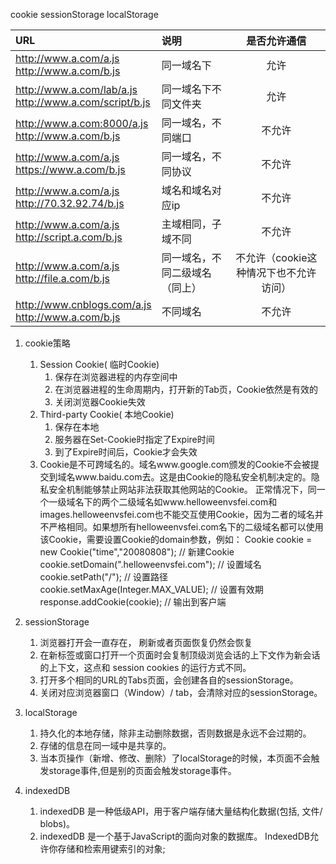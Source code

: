 
cookie
sessionStorage
localStorage

| URL                                                          | 说明                           |              是否允许通信              |
| :----------------------------------------------------------- | :----------------------------- | :------------------------------------: |
| http://www.a.com/a.js  <br>  http://www.a.com/b.js           | 同一域名下                     |                  允许                  |
| http://www.a.com/lab/a.js <br> http://www.a.com/script/b.js      | 同一域名下不同文件夹           |                  允许                  |
| http://www.a.com:8000/a.js   <br> http://www.a.com/b.js | 同一域名，不同端口             |                 不允许                 |
| http://www.a.com/a.js <br> https://www.a.com/b.js                | 同一域名，不同协议             |                 不允许                 |
| http://www.a.com/a.js <br> http://70.32.92.74/b.js               | 域名和域名对应ip               |                 不允许                 |
| http://www.a.com/a.js <br> http://script.a.com/b.js              | 主域相同，子域不同             |                 不允许                 |
| http://www.a.com/a.js <br> http://file.a.com/b.js                | 同一域名，不同二级域名（同上） | 不允许（cookie这种情况下也不允许访问） |
| http://www.cnblogs.com/a.js <br>  http://www.a.com/b.js          | 不同域名                       |                 不允许                 |



1. cookie策略
   1. Session Cookie( 临时Cookie)
      1. 保存在浏览器进程的内存空间中
      2. 在浏览器进程的生命周期内，打开新的Tab页，Cookie依然是有效的
      3. 关闭浏览器Cookie失效
   2. Third-party Cookie( 本地Cookie)
      1. 保存在本地
      2. 服务器在Set-Cookie时指定了Expire时间
      3. 到了Expire时间后，Cookie才会失效
   3. Cookie是不可跨域名的。域名www.google.com颁发的Cookie不会被提交到域名www.baidu.com去。这是由Cookie的隐私安全机制决定的。隐私安全机制能够禁止网站非法获取其他网站的Cookie。
      正常情况下，同一个一级域名下的两个二级域名如www.helloweenvsfei.com和images.helloweenvsfei.com也不能交互使用Cookie，因为二者的域名并不严格相同。如果想所有helloweenvsfei.com名下的二级域名都可以使用该Cookie，需要设置Cookie的domain参数，例如：
      Cookie cookie = new Cookie("time","20080808"); // 新建Cookie
      cookie.setDomain(".helloweenvsfei.com");           // 设置域名
      cookie.setPath("/");                              // 设置路径
      cookie.setMaxAge(Integer.MAX_VALUE);               // 设置有效期
      response.addCookie(cookie);                       // 输出到客户端
1. sessionStorage
    1. 浏览器打开会一直存在， 刷新或者页面恢复仍然会恢复
    2. 在新标签或窗口打开一个页面时会复制顶级浏览会话的上下文作为新会话的上下文，这点和 session cookies 的运行方式不同。
    3. 打开多个相同的URL的Tabs页面，会创建各自的sessionStorage。
    4. 关闭对应浏览器窗口（Window）/ tab，会清除对应的sessionStorage。


2. localStorage
   1. 持久化的本地存储，除非主动删除数据，否则数据是永远不会过期的。
   2. 存储的信息在同一域中是共享的。
   3. 当本页操作（新增、修改、删除）了localStorage的时候，本页面不会触发storage事件,但是别的页面会触发storage事件。

3. indexedDB
   1. indexedDB 是一种低级API，用于客户端存储大量结构化数据(包括, 文件/ blobs)。
   2. indexedDB 是一个基于JavaScript的面向对象的数据库。 IndexedDB允许你存储和检索用键索引的对象;